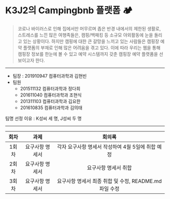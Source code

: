 # K3J2의 Campingbnb 플랫폼 🏕

> 코로나 바이러스로 인해 집에서만 머무르며 좁은 반경 내에서의 제한된 생활로, 스트레스를 느낀 많은 여행족들은, 캠핑/백패킹 등 소규모 야외활동에 눈을 돌리고 있는 상황이다.
하지만 캠핑에 대한 큰 갈망을 느끼고 있는 사람들은 캠핑장 예약 플랫폼의 부재로 인해 많은 어려움을 겪고 있다.
이에 따라 우리는 웹을 통해 캠핑장 정보를 한눈에 볼 수 있고 예약 시스템까지 갖춘 캠핑장 예약 플랫폼을 선보이고자 한다.

---

- 팀장 : 201910947 컴퓨터과학과 김현빈
- 팀원
    - 201511132 컴퓨터과학과 정다희
    - 201611040 컴퓨터과학과 조현식
    - 201311103 컴퓨터과학과 김요한
    - 201610835 컴퓨터과학과 김의태

<span style="color:light grey">팀명 선정 이유 : K성씨 세 명, J성씨 두 명</span>

---

|회차|과제|회의록|
|:---:|:---:|:---:|
|1회차|요구사항 명세서|각자 요구사항 명세서 작성하여 4월 5일에 취합 예정|
|2회차|요구사항 명세서|요구사항 명세서 취합|
|3회차|요구사항 명세서|요구사항 명세서 최종 취합 및 수정, README.md 파일 수정|

